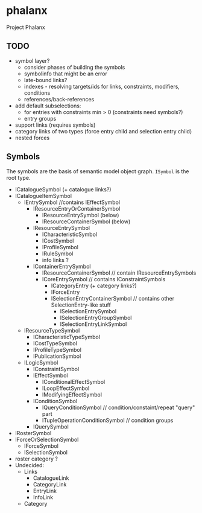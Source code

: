 # phalanx
Project Phalanx

## TODO
- symbol layer?
  - consider phases of building the symbols
  - symbolinfo that might be an error
  - late-bound links?
  - indexes - resolving targets/ids for links, constraints, modifiers, conditions
  - references/back-references
- add default subselections:
  - for entries with constraints min > 0 (constraints need symbols?)
  - entry groups
- support links (requires symbols)
- category links of two types (force entry child and selection entry child)
- nested forces

## Symbols

The symbols are the basis of semantic model object graph. `ISymbol` is the root type.

- ICatalogueSymbol (+ catalogue links?)
- ICatalogueItemSymbol
  - IEntrySymbol //contains IEffectSymbol
    - IResourceEntryOrContainerSymbol
      - IResourceEntrySymbol (below)
      - IResourceContainerSymbol (below)
    - IResourceEntrySymbol
      - ICharacteristicSymbol
      - ICostSymbol
      - IProfileSymbol
      - IRuleSymbol
      - info links ?
    - IContainerEntrySymbol
      - IResourceContainerSymbol // contain IResourceEntrySymbols
      - ICoreEntrySymbol // contains IConstraintSymbols
        - ICategoryEntry (+ category links?)
        - IForceEntry
        - ISelectionEntryContainerSymbol // contains other SelectionEntry-like stuff
          - ISelectionEntrySymbol
          - ISelectionEntryGroupSymbol
          - ISelectionEntryLinkSymbol
  - IResourceTypeSymbol
    - ICharacteristicTypeSymbol
    - ICostTypeSymbol
    - IProfileTypeSymbol
    - IPublicationSymbol
  - ILogicSymbol
    - IConstraintSymbol
    - IEffectSymbol
      - IConditionalEffectSymbol
      - ILoopEffectSymbol
      - IModifyingEffectSymbol
    - IConditionSymbol
      - IQueryConditionSymbol // condition/constaint/repeat "query" part
      - ITupleOperationConditionSymbol // condition groups
    - IQuerySymbol
- IRosterSymbol
- IForceOrSelectionSymbol
  - IForceSymbol
  - ISelectionSymbol
- roster category ?
- Undecided:
  - Links
    - CatalogueLink
    - CategoryLink
    - EntryLink
    - InfoLink
  - Category
